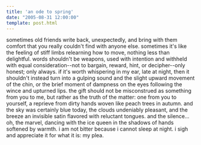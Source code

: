 ```yaml
---
title: 'an ode to spring'
date: "2005-08-31 12:00:00"
template: post.html
---
```


sometimes old friends write back, unexpectedly, and bring with them comfort that you really couldn't find with anyone else. sometimes it's like the feeling of stiff limbs relearning how to move, nothing less than delightful. words shouldn't be weapons, used with intention and withheld with equal consideration--not to bargain, reward, hint, or decipher--only honest; only always. if it's worth whispering in my ear, late at night, then it shouldn't instead turn into a gulping sound and the slight upward movement of the chin, or the brief moment of dampness on the eyes following the wince and upturned lips. the gift should not be misconstrued as something from you to me, but rather as the truth of the matter: one from you to yourself, a reprieve from dirty hands woven like peach trees in autumn. and the sky was certainly blue today, the clouds undeniably pleasant, and the breeze an invisible satin flavored with reluctant tongues. and the silence…oh, the marvel, dancing with the ice queen in the shadows of hands softened by warmth. i am not bitter because i cannot sleep at night. i sigh and appreciate it for what it is: my plea.